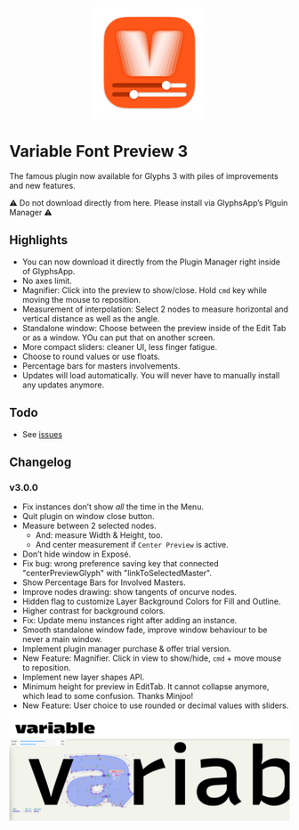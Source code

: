 
<p align="center">
  <img width="200" height="200" src="https://github.com/Mark2Mark/variable-font-preview/blob/main/Variable%20Font%20Preview%20X.glyphsReporter/Contents/Resources/VFP-Icon.png">
</p>

# Variable Font Preview 3

The famous plugin now available for Glyphs 3 with piles of improvements and new features.

⚠️ Do not download directly from here. Please install via GlyphsApp’s Plguin Manager ⚠️


## Highlights

- You can now download it directly from the Plugin Manager right inside of GlyphsApp.
- No axes limit.
- Magnifier: Click into the preview to show/close. Hold `cmd` key while moving the mouse to reposition.
- Measurement of interpolation: Select 2 nodes to measure horizontal and vertical distance as well as the angle.
- Standalone window: Choose between the preview inside of the Edit Tab or as a window. YOu can put that on another screen.
- More compact sliders: cleaner UI, less finger fatigue.
- Choose to round values or use floats.
- Percentage bars for masters involvements.
- Updates will load automatically. You will never have to manually install any updates anymore.

## Todo

- See [issues](https://github.com/Mark2Mark/variable-font-preview/issues)


## Changelog

### v3.0.0

- Fix instances don’t show *all* the time in the Menu.
- Quit plugin on window close button.
- Measure between 2 selected nodes.
  - And: measure Width & Height, too.
  - And center measurement if `Center Preview` is active.
- Don’t hide window in Exposé.
- Fix bug: wrong preference saving key that connected "centerPreviewGlyph" with "linkToSelectedMaster".
- Show Percentage Bars for Involved Masters.
- Improve nodes drawing: show tangents of oncurve nodes.
- Hidden flag to customize Layer Background Colors for Fill and Outline.
- Higher contrast for background colors.
- Fix: Update menu instances right after adding an instance.
- Smooth standalone window fade, improve window behaviour to be never a main window.
- Implement plugin manager purchase & offer trial version.
- New Feature: Magnifier. Click in view to show/hide, `cmd` + move mouse to reposition. 
- Implement new layer shapes API. 
- Minimum height for preview in EditTab. It cannot collapse anymore, which lead to some confusion. Thanks Minjoo! 
- New Feature: User choice to use rounded or decimal values with sliders. 


<p align="center">
  <img src="https://github.com/Mark2Mark/variable-font-preview/blob/main/.images/Plugin%20Manager%20-%20Variable%20Font%20Preview.jpg?raw=true">
</p>
